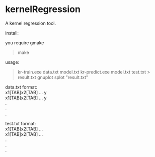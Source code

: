 kernelRegression
================

A kernel regression tool.

install:  

you require gmake  

> make  

usage:  
> kr-train.exe data.txt model.txt
> kr-predict.exe model.txt test.txt > result.txt
> gnuplot
> splot "result.txt"

data.txt format:  
x1[TAB]x2[TAB] ...  y  
x1[TAB]x2[TAB] ...  y  
.  
.  
.  

test.txt format:  
x1[TAB]x2[TAB] ...  
x1[TAB]x2[TAB] ...  
.  
.  
.  
